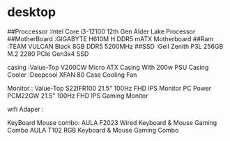 # desktop

##Proccessor :Intel Core i3-12100 12th Gen Alder Lake Processor
##MotherBoard :GIGABYTE H610M H DDR5 mATX Motherboard 
##Ram :TEAM VULCAN Black 8GB DDR5 5200MHz
##SSD :Geil Zenith P3L 256GB M.2 2280 PCIe Gen3x4 SSD

casing :Value-Top V200CW Micro ATX Casing With 200w PSU
Casing Cooler :Deepcool XFAN 80 Case Cooling Fan

Monitor :
  Value-Top S22IFR100 21.5" 100Hz FHD IPS Monitor
  PC Power PCM22GW 21.5" 100Hz FHD IPS Gaming Monitor
  
wifi Adaper :

KeyBoard Mouse combo:
  AULA F2023 Wired Keyboard & Mouse Gaming Combo
  AULA T102 RGB Keyboard & Mouse Gaming Combo
